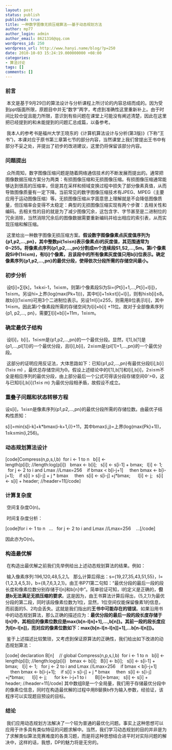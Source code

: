 ```yaml
---
layout: post
status: publish
published: true
title: 一种数字图像无损压缩算法——基于动态规划方法
author: mp77
author_login: admin
author_email: 8621316@qq.com
wordpress_id: 250
wordpress_url: http://www.hanyi.name/blog/?p=250
date: 2010-10-03 15:24:19.000000000 +08:00
categories:
- 算法讨论
tags: []
comments: []
---
```

<h3>前言</h3>
 本文是基于9月29日的算法设计与分析课程上所讨论的内容总结而成的。因为受到ppt版面所限，原题目中并无“数字”两字，考虑到准确性这里重新补上。由于时间比较仓促且能力所限，意识到有些问题在课堂上可能没有阐述清楚，因此在这里把已经提到的和未能提到的问题汇总成篇，以备参考。

 我本人的参考书是福州大学王晓东的《计算机算法设计与分析(第3版)》(下称“王书”)，本课对应于原书第三章第七节的部分内容，当然课堂上我们曾提出王书中有部分不妥之处，并提出了初步的改进建议，这里仍将保留该部分内容。
<h3>问题提出</h3>
 众所周知，数字图像压缩问题是随着网络通信技术的不断发展而提出的。通常把图像数据压缩方案分为两类：有损图像压缩和无损图像压缩。有损图像压缩通常能够达到很高的压缩率，但是其在采样和频域变换过程中损失了部分像素真值，从而导致图像质量有一定下降。当前常见的数字图像压缩技术有JPEG、MPEG（主要应用于运动图像压缩）等。无损图像压缩从字面意思上理解就是不会降低图像质量，但压缩率会变得不太稳定：典型的无损图像压缩实现有两个步骤：去相关性和编码。去相关性的目的就是为了减少图像冗余，这包含字、字节甚至是二进制位的冗余消除，当然消除冗余后的图像数据需要重新编码并给出相应的索引表，从而实现压缩和解压缩。

 这里给出一种数字图像无损压缩方案。<strong>假设数字图像像素点灰度值序列为{p1,p2,...,pn}，其中整数pi(1≤i≤n)表示像素点i的灰度值，其范围通常为0~255。将像素点序列{p1,p2,...,pn}分割成m个连续段S1,S2,...,Sm。第i个像素段Si中(1≤i≤m)，有l[i]个像素，且该段中的所有像素灰度值只用b[i]位表示。确定像素序列{p1,p2,...,pn}的最优分段，使得依次分段所需的存储空间最小。</strong>
<h3>初步分析</h3>
 设t[i]=∑l[k]，1≤k≤i-1，1≤i≤m，则第i个像素段Si为Si={Pt[i]+1,...,Pt[i]+l[i]}，1≤i≤m。另设hi=上界(log(max(Pk+1)))，其中t[i]+1≤k≤t[i]+l[i]，则有hi≤b[i]≤8。故b[i](1≤i≤m)可用3个二进制位表示。另设1≤l[i]≤255，则需用8位表示l[i]，其中1≤i≤m。因此第i个像素段所需的存储空间为l[i]×b[i] +11位。故对于全部像素序列{p1, p2,..., pn}，需要∑l[i]×b[i]+11m，1≤i≤m。
<h3>确定最优子结构</h3>
 设l[i]，b[i]，1≤i≤m是{p1,p2,...,pn}的一个最优分段。显然，l[1],b[1]是{p1,...,pl[1]}的一个最优分段，且l[i],b[i]，2≤i≤m是{pl[1]+1,...,pn}的一个最优分段。

 这部分的证明应用反证法，大体思路如下：已知{p1,p2,...,pn}有最优分段l[i],b[i](1≤i≤ m) ，最优总存储空间为Θ。假设上述结论中的l[1],b[1]和l[i],b[i]，2≤i≤m不全是相应序列的最优分段，由上部分最后一个公式可得该分段存储空间Θ'&gt;Θ，这与已知l[i],b[i](1≤i≤ m) 为最优分段相矛盾，故假设不成立。
<h3>重叠子问题和状态转移方程</h3>
设s[i]，1≤i≤n是像素序列{p1,p2,...,pn}的最优分段所需的存储位数。由最优子结构性质知：

s[i]=min{s[i-k]+k*bmax(i-k+1,i)}+11，其中bmax(i,j)=上界(log(max{Pk}+1))，1≤k≤min(i,256)。
<h3>动态规划算法设计</h3>
[code]Compress(n,p,s,l,b)
 for i &lt;- 1 to n
  b[i] &lt;- length(p[i]); //length:log(p[i])
  bmax &lt;- b[i];
  s[i] &lt;- s[i-1] + bmax;
  l[i] &lt;- 1;
  for j &lt;- 2 to i and Lmax //Lmax=256
   if bmax &lt; b[i-j+1]
    then bmax &lt;- b[i-j+1];
   if s[i] &gt; s[i-j] + j * bmax
    then  s[i] &lt;- s[i-j] +j*bmax;
     l[i] &lt;- j;
  s[i] &lt;- s[i] + header; //header=11[/code]
<h3>计算复杂度</h3>
 空间复杂度O(n)。

 时间复杂度分析：

[code]for i &lt;- 1 to n
  ...
  for j &lt;- 2 to i and Lmax //Lmax=256
   ...[/code]

因此亦为O(n)。
<h3>构造最优解</h3>
 在构造出最优解之前我们先举例给出上述动态规划算法的结果。例如：

 输入像素序列:196,120,48,5,2,1。 那么计算后得出：s={19,27,35,43,51,55}，l={1,2,3,4,5,3}，b={8,7,6,3,2,1}。由王书P71第二句知：“最优分段的最后一段的段长度和像素位数分别存储于l[n]和b[n]中”。简单验证可知，l的定义是正确的，<strong>但是b无法满足无损压缩的要求</strong>。这是因为，由王书算法计算后得出，{5,2,1}为最优分段的第二段，同时该段像素位数为1位，显然，1位空间仅能保留像素1的信息，而前面的5、2均会丢失。这就是我们指出的<strong>王书中可能存在的错误</strong>。如果沿用书中的动态规划算法，那么正确的描述应为：<strong>最优分段的最后一段的段长度存储于l[n]中，其相应的像素位数应是max{b[n-l[n]+1],...,b[n]}。其前一段的段长度应为l[n-l[n]]，而对应的像素位数如下：max{b[n-l[n-l[n]]+1],...b[n-l[n]]}。</strong>

 鉴于上述描述比较繁琐，又考虑到保证原算法的正确性，我们给出如下改进的动态规划算法：

[code] declaration B[n]    // global
Compress(n,p,s,l,b)
 for i &lt;- 1 to n
  b[i] &lt;- length(p[i]); //length:log(p[i])
  bmax &lt;- b[i];
  B[i] &lt;- b[i];
  s[i] &lt;- s[i-1] + bmax;
  l[i] &lt;- 1;
  for j &lt;- 2 to i and Lmax //Lmax=256
   if bmax &lt; b[i-j+1]
    then bmax &lt;- b[i-j+1];
   if s[i] &gt; s[i-j] + j * bmax
    then  s[i] &lt;- s[i-j] +j*bmax;
     l[i] &lt;- j;
     for k&lt;- i-j+1 to i
      B[i]&lt;-bmax;
  s[i] &lt;- s[i] + header; //header=11[/code]
 其中数组B是一个全局量，我们用于存储最优分段中的像素位信息，同时在构造最优解的过程中用B替换b作为输入参数，经验证，该程序可以实现题目预设的目标。
<h3>结论</h3>
 我们应用动态规划方法解决了一个较为普通的最优化问题。事实上这种思想可以应用于许多具有类似特征的问题求解中。当然，我们学习动态规划的目的并非是为了求解类似算法竞赛难度的各类习题，而是将这种思想结合进平时对实际问题的解决中，这样的话，我想，DP的魅力将是无穷的。
